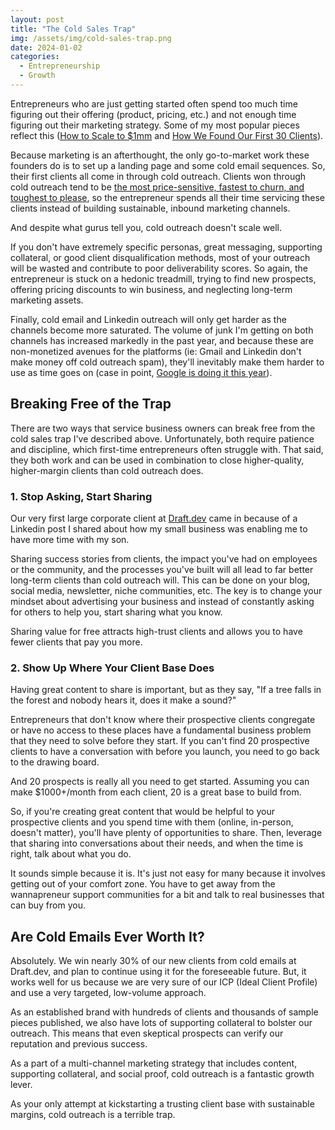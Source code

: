 ```yaml
---
layout: post
title: "The Cold Sales Trap"
img: /assets/img/cold-sales-trap.png
date: 2024-01-02
categories:
  - Entrepreneurship
  - Growth
---
```


Entrepreneurs who are just getting started often spend too much time figuring out their offering (product, pricing, etc.) and not enough time figuring out their marketing strategy. Some of my most popular pieces reflect this ([How to Scale to $1mm](https://www.karllhughes.com/posts/1million) and [How We Found Our First 30 Clients](https://www.karllhughes.com/posts/journey-to-30)).

Because marketing is an afterthought, the only go-to-market work these founders do is to set up a landing page and some cold email sequences. So, their first clients all come in through cold outreach. Clients won through cold outreach tend to be [the most price-sensitive, fastest to churn, and toughest to please](https://georgekao.medium.com/the-trouble-with-cold-outreach-4cc926542cbf), so the entrepreneur spends all their time servicing these clients instead of building sustainable, inbound marketing channels.

And despite what gurus tell you, cold outreach doesn't scale well.

If you don't have extremely specific personas, great messaging, supporting collateral, or good client disqualification methods, most of your outreach will be wasted and contribute to poor deliverability scores. So again, the entrepreneur is stuck on a hedonic treadmill, trying to find new prospects, offering pricing discounts to win business, and neglecting long-term marketing assets.

Finally, cold email and Linkedin outreach will only get harder as the channels become more saturated. The volume of junk I'm getting on both channels has increased markedly in the past year, and because these are non-monetized avenues for the platforms (ie: Gmail and Linkedin don't make money off cold outreach spam), they'll inevitably make them harder to use as time goes on (case in point, [Google is doing it this year](https://www.oneshot.ai/blog/end-of-cold-email)).

## Breaking Free of the Trap

There are two ways that service business owners can break free from the cold sales trap I've described above. Unfortunately, both require patience and discipline, which first-time entrepreneurs often struggle with. That said, they both work and can be used in combination to close higher-quality, higher-margin clients than cold outreach does.

### 1. Stop Asking, Start Sharing
Our very first large corporate client at [Draft.dev](https://draft.dev/) came in because of a Linkedin post I shared about how my small business was enabling me to have more time with my son.

Sharing success stories from clients, the impact you've had on employees or the community, and the processes you've built will all lead to far better long-term clients than cold outreach will. This can be done on your blog, social media, newsletter, niche communities, etc. The key is to change your mindset about advertising your business and instead of constantly asking for others to help you, start sharing what you know.

Sharing value for free attracts high-trust clients and allows you to have fewer clients that pay you more.

### 2. Show Up Where Your Client Base Does
Having great content to share is important, but as they say, "If a tree falls in the forest and nobody hears it, does it make a sound?"

Entrepreneurs that don't know where their prospective clients congregate or have no access to these places have a fundamental business problem that they need to solve before they start. If you can't find 20 prospective clients to have a conversation with before you launch, you need to go back to the drawing board.

And 20 prospects is really all you need to get started. Assuming you can make $1000+/month from each client, 20 is a great base to build from.

So, if you're creating great content that would be helpful to your prospective clients and you spend time with them (online, in-person, doesn't matter), you'll have plenty of opportunities to share. Then, leverage that sharing into conversations about their needs, and when the time is right, talk about what you do.

It sounds simple because it is. It's just not easy for many because it involves getting out of your comfort zone. You have to get away from the wannapreneur support communities for a bit and talk to real businesses that can buy from you.

## Are Cold Emails Ever Worth It?

Absolutely. We win nearly 30% of our new clients from cold emails at Draft.dev, and plan to continue using it for the foreseeable future. But, it works well for us because we are very sure of our ICP (Ideal Client Profile) and use a very targeted, low-volume approach.

As an established brand with hundreds of clients and thousands of sample pieces published, we also have lots of supporting collateral to bolster our outreach. This means that even skeptical prospects can verify our reputation and previous success.

As a part of a multi-channel marketing strategy that includes content, supporting collateral, and social proof, cold outreach is a fantastic growth lever.

As your only attempt at kickstarting a trusting client base with sustainable margins, cold outreach is a terrible trap.
